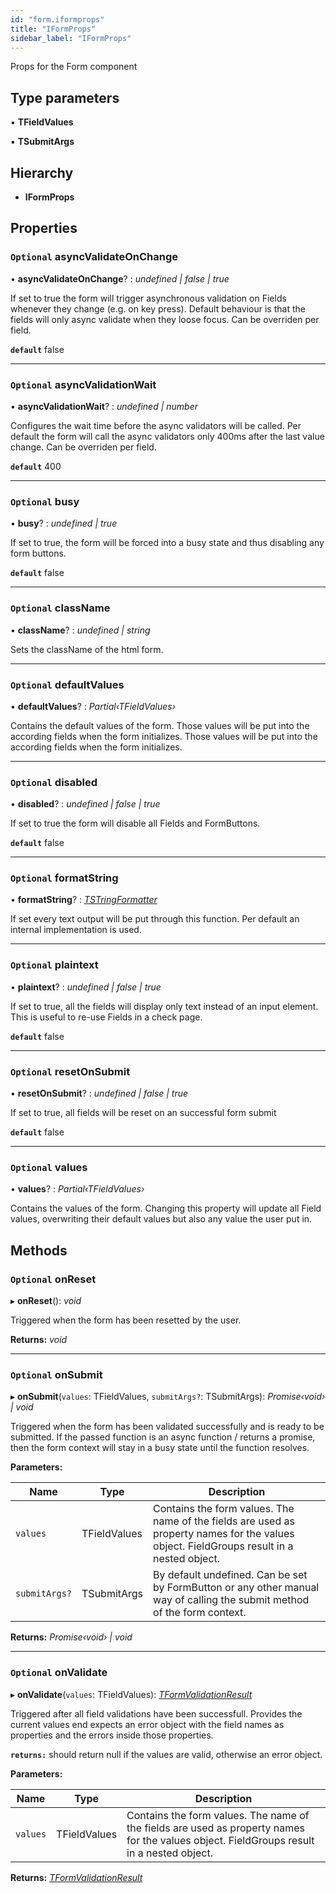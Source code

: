 ```yaml
---
id: "form.iformprops"
title: "IFormProps"
sidebar_label: "IFormProps"
---
```


Props for the Form component

## Type parameters

▪ **TFieldValues**

▪ **TSubmitArgs**

## Hierarchy

* **IFormProps**

## Properties

### `Optional` asyncValidateOnChange

• **asyncValidateOnChange**? : *undefined | false | true*

If set to true the form will trigger asynchronous validation on
Fields whenever they change (e.g. on key press). Default behaviour
is that the fields will only async validate when they loose focus.
Can be overriden per field.

**`default`** false

___

### `Optional` asyncValidationWait

• **asyncValidationWait**? : *undefined | number*

Configures the wait time before the async validators will be called.
Per default the form will call the async validators only 400ms after
the last value change. Can be overriden per field.

**`default`** 400

___

### `Optional` busy

• **busy**? : *undefined | true*

If set to true, the form will be forced into a busy state and thus disabling
any form buttons.

**`default`** false

___

### `Optional` className

• **className**? : *undefined | string*

Sets the className of the html form.

___

### `Optional` defaultValues

• **defaultValues**? : *Partial‹TFieldValues›*

Contains the default values of the form. Those values will be
put into the according fields when the form initializes. Those
values will be put into the according fields when the form initializes.

___

### `Optional` disabled

• **disabled**? : *undefined | false | true*

If set to true the form will disable all Fields and FormButtons.

**`default`** false

___

### `Optional` formatString

• **formatString**? : *[TSTringFormatter](../modules/stringformatter.md#tstringformatter)*

If set every text output will be put through this function.
Per default an internal implementation is used.

___

### `Optional` plaintext

• **plaintext**? : *undefined | false | true*

If set to true, all the fields will display only text instead of an
input element. This is useful to re-use Fields in a check page.

**`default`** false

___

### `Optional` resetOnSubmit

• **resetOnSubmit**? : *undefined | false | true*

If set to true, all fields will be reset on an successful form submit

**`default`** false

___

### `Optional` values

• **values**? : *Partial‹TFieldValues›*

Contains the values of the form. Changing this property will
update all Field values, overwriting their default values but also
any value the user put in.

## Methods

### `Optional` onReset

▸ **onReset**(): *void*

Triggered when the form has been resetted by the user.

**Returns:** *void*

___

### `Optional` onSubmit

▸ **onSubmit**(`values`: TFieldValues, `submitArgs?`: TSubmitArgs): *Promise‹void› | void*

Triggered when the form has been validated successfully and is ready to be submitted.
If the passed function is an async function / returns a promise, then the form context
will stay in a busy state until the function resolves.

**Parameters:**

Name | Type | Description |
------ | ------ | ------ |
`values` | TFieldValues | Contains the form values. The name of the fields are used as property names for the values object. FieldGroups result in a nested object. <br /> |
`submitArgs?` | TSubmitArgs | By default undefined. Can be set by FormButton or any other manual way of calling the submit method of the form context.  |

**Returns:** *Promise‹void› | void*

___

### `Optional` onValidate

▸ **onValidate**(`values`: TFieldValues): *[TFormValidationResult](../modules/form.md#tformvalidationresult)*

Triggered after all field validations have been successfull. Provides the current
values end expects an error object with the field names as properties and the errors
inside those properties.

**`returns:`** should return null if the values are valid, otherwise an error object.

**Parameters:**

Name | Type | Description |
------ | ------ | ------ |
`values` | TFieldValues | Contains the form values. The name of the fields are used as property names for the values object. FieldGroups result in a nested object. |

**Returns:** *[TFormValidationResult](../modules/form.md#tformvalidationresult)*
